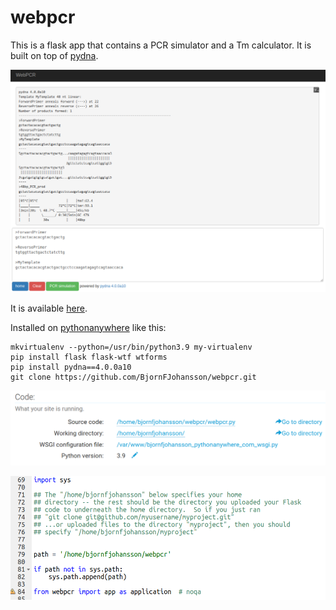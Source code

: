 # webpcr

This is a flask app that contains a PCR simulator and a Tm calculator.
It is built on top of [pydna](https://github.com/BjornFJohansson/pydna).

[![webpcr](webpcr.png)](http://bjornfjohansson.pythonanywhere.com/#)

It is available [here](http://bjornfjohansson.pythonanywhere.com/#).

Installed on [pythonanywhere](https://www.pythonanywhere.com) like this:

	mkvirtualenv --python=/usr/bin/python3.9 my-virtualenv
	pip install flask flask-wtf wtforms
	pip install pydna==4.0.0a10
	git clone https://github.com/BjornFJohansson/webpcr.git


![settings](settings.png)

![wsgi](bjornfjohansson_pythonanywhere_com_wsgi_py.png)
